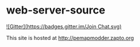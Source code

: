 web-server-source
=================
[![Gitter](https://badges.gitter.im/Join Chat.svg)](https://gitter.im/PEMapModder/web-server-source?utm_source=badge&utm_medium=badge&utm_campaign=pr-badge&utm_content=badge)

This site is hosted at http://pemapmodder.zapto.org
